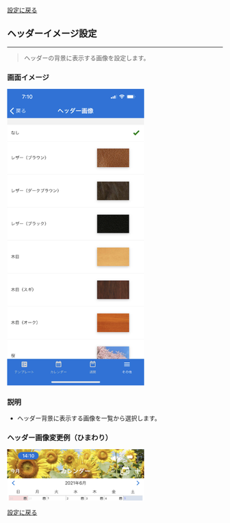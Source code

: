 [設定に戻る](base.md)

## ヘッダーイメージ設定
***

> ヘッダーの背景に表示する画像を設定します。

### 画面イメージ

<img src="../imgs/screens/header_image_screen.png" width="320" />

### 説明

- ヘッダー背景に表示する画像を一覧から選択します。

### ヘッダー画像変更例（ひまわり）

<img src="../imgs/header_image_custom.png" width="320" />

[設定に戻る](base.md)